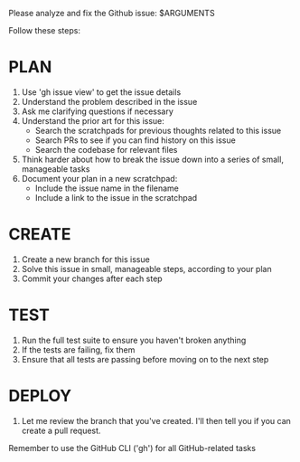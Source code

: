 Please analyze and fix the Github issue: $ARGUMENTS

Follow these steps:

# PLAN

1. Use 'gh issue view' to get the issue details
2. Understand the problem described in the issue
3. Ask me clarifying questions if necessary
4. Understand the prior art for this issue:
   - Search the scratchpads for previous thoughts related to this issue
   - Search PRs to see if you can find history on this issue
   - Search the codebase for relevant files
5. Think harder about how to break the issue down into a series of small, manageable tasks
6. Document your plan in a new scratchpad:
   - Include the issue name in the filename
   - Include a link to the issue in the scratchpad

# CREATE

1. Create a new branch for this issue
2. Solve this issue in small, manageable steps, according to your plan
3. Commit your changes after each step

# TEST

1. Run the full test suite to ensure you haven't broken anything
2. If the tests are failing, fix them
3. Ensure that all tests are passing before moving on to the next step

# DEPLOY

1. Let me review the branch that you've created. I'll then tell you if you can create a pull request.

Remember to use the GitHub CLI ('gh') for all GitHub-related tasks
